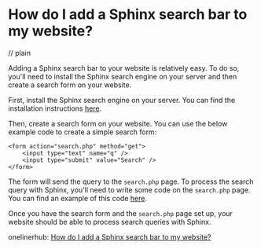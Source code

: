 # How do I add a Sphinx search bar to my website?
// plain

Adding a Sphinx search bar to your website is relatively easy. To do so, you'll need to install the Sphinx search engine on your server and then create a search form on your website.

First, install the Sphinx search engine on your server. You can find the installation instructions [here](http://sphinxsearch.com/docs/current.html).

Then, create a search form on your website. You can use the below example code to create a simple search form:

```
<form action="search.php" method="get">
    <input type="text" name="q" />
    <input type="submit" value="Search" />
</form>
```

The form will send the query to the `search.php` page. To process the search query with Sphinx, you'll need to write some code on the `search.php` page. You can find an example of this code [here](https://www.binarytides.com/sphinx-search-php-mysql/).

Once you have the search form and the `search.php` page set up, your website should be able to process search queries with Sphinx.

onelinerhub: [How do I add a Sphinx search bar to my website?](https://onelinerhub.com/sphinxsearch/how-do-i-add-a-sphinx-search-bar-to-my-website)